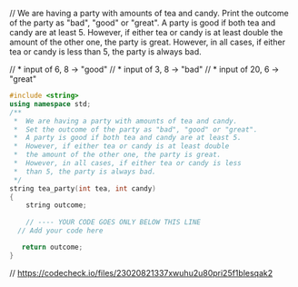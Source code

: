 // We are having a party with amounts of tea and candy. Print the outcome of the party as "bad", "good" or "great". A party is good if both tea and candy are at least 5. However, if either tea or candy is at least double the amount of the other one, the party is great. However, in all cases, if either tea or candy is less than 5, the party is always bad.

// * input of 6, 8 → "good"
// * input of 3, 8 → "bad"
// * input of 20, 6 → "great"

```cpp
#include <string>
using namespace std;
/**
 *  We are having a party with amounts of tea and candy. 
 *  Set the outcome of the party as "bad", "good" or "great". 
 *  A party is good if both tea and candy are at least 5. 
 *  However, if either tea or candy is at least double 
 *  the amount of the other one, the party is great. 
 *  However, in all cases, if either tea or candy is less 
 *  than 5, the party is always bad. 
 */
string tea_party(int tea, int candy)
{
    string outcome;
   
    // ---- YOUR CODE GOES ONLY BELOW THIS LINE
  // Add your code here

   return outcome;
}
```

// https://codecheck.io/files/23020821337xwuhu2u80pri25f1blesqak2